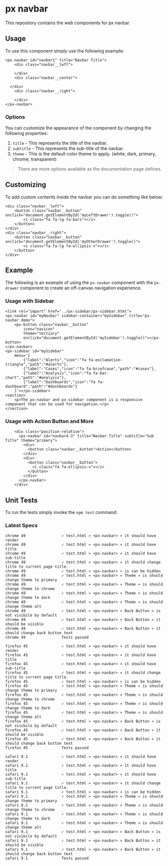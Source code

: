 # px navbar
This repository contains the web components for px navbar.


## Usage
To use this component simply use the following example:

```
<px-navbar id="navbar1" title="Navbar Title">
	<div class="navbar__left">
		
	</div>
	<div class="navbar__center">
  		
  </div>
	<div class="navbar__right">
		
	</div>
</px-navbar>
```


### Options
You can customize the appearance of the component by changing the following properties:

1. `title` - This represents the title of the navbar.
2. `subtitle` - This represents the sub-title of the navbar.
3. `theme` - This is the default color theme to apply. (white, dark, primary, chrome, transparent)

> There are more options available as the documentation page defines.

## Customizing
To add custom contents inside the navbar you can do something like below:

```
<div class="navbar__left">
	<button class="navbar__button" onclick="document.getElementById('myLeftDrawer').toggle()">
		<i class="fa fa-lg fa-bars"></i>
	</button>
</div>
<div class="navbar__right">
	<button class="navbar__button" onclick="document.getElementById('myOtherDrawer').toggle()">
		<i class="fa fa-lg fa-ellipsis-v"></i>
	</button>
</div>
```


## Example
The following is an example of using the `px-navbar` component with the `px-drawer` component to create an off-canvas navigation experience.

### Usage with Sidebar

```
<link rel="import" href="../px-sidebar/px-sidebar.html">
<px-navbar id="myNavbar" sidebar-container="mySidebar" title="px-navbar demo">
	<px-button class="navbar__button"
		icon="navicon"
		theme="tertiary"
		onclick="document.getElementById('mySidebar').toggle()"></px-button>
</px-navbar>
<px-sidebar id="mySidebar"
	menu='[
		{"label":"Alerts","icon":"fa fa-exclamation-triangle","path":"#alerts"},
		{"label":"Cases","icon":"fa fa-briefcase","path":"#cases"},
		{"label":"Analysis","icon":"fa fa-bar-chart","path":"#analysis"},
		{"label":"Dashboards","icon":"fa fa-dashboard","path":"#dashboards"}
	]'></px-sidebar>
<section>
	<p>The px-navbar and px-sidebar component is a responsive component that can be used for navigation.</p>
</section>
```


### Usage with Action Button and More

```
	<div class="position-relative">
	  <px-navbar id="navbar4-3" title="Navbar Title" subtitle="Sub Title" theme="primary">
	    <div>
	      <button class="navbar__button">Action</button>
	    </div>
	    <div>
	      <button class="navbar__button">
	      	<i class="fa fa-ellipsis-v"></i>
	      </button>
	    </div>
	  </px-navbar>
	</div>
```





## Unit Tests
To run the tests simply invoke the `npm test` command:

### Latest Specs

```
chrome 49                ✓ test.html » <px-navbar> » it should have render
chrome 49                ✓ test.html » <px-navbar> » it should have title
chrome 49                ✓ test.html » <px-navbar> » it should have sub-title
chrome 49                ✓ test.html » <px-navbar> » it should change title to current page title.
chrome 49                ✓ test.html » <px-navbar> » is can be hidden
chrome 49                ✓ test.html » <px-navbar> » Theme » is should change theme to primary
chrome 49                ✓ test.html » <px-navbar> » Theme » is should change theme to chrome
chrome 49                ✓ test.html » <px-navbar> » Theme » is should change theme to dark
chrome 49                ✓ test.html » <px-navbar> » Theme » is should change theme alt
chrome 49                ✓ test.html » <px-navbar> » Back Button » is not visibile by default
chrome 49                ✓ test.html » <px-navbar> » Back Button » it should be visible
chrome 49                ✓ test.html » <px-navbar> » Back Button » it should change back button text
chrome 49                Tests passed

firefox 45               ✓ test.html » <px-navbar> » it should have render
firefox 45               ✓ test.html » <px-navbar> » it should have title
firefox 45               ✓ test.html » <px-navbar> » it should have sub-title
firefox 45               ✓ test.html » <px-navbar> » it should change title to current page title.
firefox 45               ✓ test.html » <px-navbar> » is can be hidden
firefox 45               ✓ test.html » <px-navbar> » Theme » is should change theme to primary
firefox 45               ✓ test.html » <px-navbar> » Theme » is should change theme to chrome
firefox 45               ✓ test.html » <px-navbar> » Theme » is should change theme to dark
firefox 45               ✓ test.html » <px-navbar> » Theme » is should change theme alt
firefox 45               ✓ test.html » <px-navbar> » Back Button » is not visibile by default
firefox 45               ✓ test.html » <px-navbar> » Back Button » it should be visible
firefox 45               ✓ test.html » <px-navbar> » Back Button » it should change back button text
firefox 45               Tests passed

safari 9.1               ✓ test.html » <px-navbar> » it should have render
safari 9.1               ✓ test.html » <px-navbar> » it should have title
safari 9.1               ✓ test.html » <px-navbar> » it should have sub-title
safari 9.1               ✓ test.html » <px-navbar> » it should change title to current page title.
safari 9.1               ✓ test.html » <px-navbar> » is can be hidden
safari 9.1               ✓ test.html » <px-navbar> » Theme » is should change theme to primary
safari 9.1               ✓ test.html » <px-navbar> » Theme » is should change theme to chrome
safari 9.1               ✓ test.html » <px-navbar> » Theme » is should change theme to dark
safari 9.1               ✓ test.html » <px-navbar> » Theme » is should change theme alt
safari 9.1               ✓ test.html » <px-navbar> » Back Button » is not visibile by default
safari 9.1               ✓ test.html » <px-navbar> » Back Button » it should be visible
safari 9.1               ✓ test.html » <px-navbar> » Back Button » it should change back button text
safari 9.1               Tests passed
```

